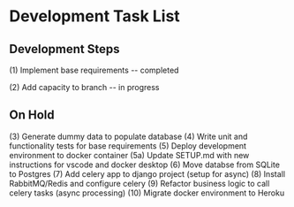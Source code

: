 Development Task List
====================

## Development Steps

(1) Implement base requirements
-- completed

(2) Add capacity to branch
-- in progress


## On Hold

(3) Generate dummy data to populate database
(4) Write unit and functionality tests for base requirements
(5) Deploy development environment to docker container
(5a) Update SETUP.md with new instructions for vscode and docker desktop
(6) Move databse from SQLite to Postgres
(7) Add celery app to django project (setup for async)
(8) Install RabbitMQ/Redis and configure celery
(9) Refactor business logic to call celery tasks (async processing)
(10) Migrate docker environment to Heroku
